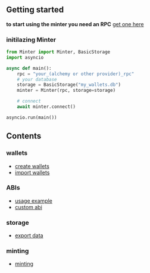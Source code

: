 <!-- https://www.github.com/PythonNoob999/Minter/tree/main/examples -->

## Getting started
**to start using the minter you need an RPC**
[get one here](https://www.alchemy.com/pricing)

### initilazing Minter
```python
from Minter import Minter, BasicStorage
import asyncio

async def main():
    rpc = "your_(alchemy or other provider)_rpc"
    # your database
    storage = BasicStorage("my_wallets.db")
    minter = Minter(rpc, storage=storage)

    # connect
    await minter.connect()

asyncio.run(main())
```

## Contents

### wallets

* [create wallets](https://www.github.com/PythonNoob999/Minter/tree/main/examples/create_wallets.py)
* [import wallets](https://www.github.com/PythonNoob999/Minter/tree/main/examples/import_wallets.py)

### ABIs

* [usage example](https://www.github.com/PythonNoob999/Minter/tree/main/examples/abi.py)
* [custom abi](https://www.github.com/PythonNoob999/Minter/tree/main/examples/custom_abi.py)

### storage

* [export data](https://www.github.com/PythonNoob999/Minter/tree/main/examples/export.py)

### minting

* [minting](https://www.github.com/PythonNoob999/Minter/tree/main/examples/mint.py)